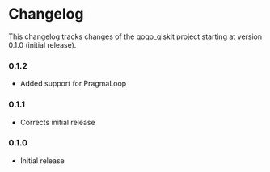 # Changelog

This changelog tracks changes of the qoqo_qiskit project starting at version 0.1.0 (initial release).

### 0.1.2

* Added support for PragmaLoop

### 0.1.1

* Corrects initial release

### 0.1.0

* Initial release